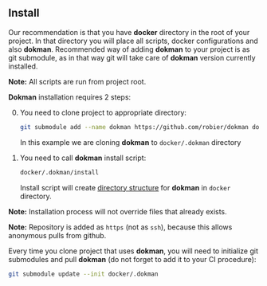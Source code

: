 Install
-------

Our recommendation is that you have **docker** directory in the root of your project. In that directory 
you will place all scripts, docker configurations and also **dokman**. Recommended way of adding
**dokman** to your project is as git submodule, as in that way git will take care of **dokman** version
currently installed.

**Note:** All scripts are run from project root.

**Dokman** installation requires 2 steps:

0) You need to clone project to appropriate directory: 
    
    ```bash
    git submodule add --name dokman https://github.com/robier/dokman docker/.dokman
    ```
    In this example we are cloning **dokman** to `docker/.dokman` directory
0) You need to call **dokman** install script:
    
    ```bash
    docker/.dokman/install
    ```
    Install script will create [directory structure](./structure.md) for **dokman** in `docker` directory.
    
**Note:** Installation process will not override files that already exists.

**Note:** Repository is added as `https` (not as `ssh`), because this allows anonymous pulls from github.

Every time you clone project that uses **dokman**, you will need to initialize git submodules
and pull **dokman** (do not forget to add it to your CI procedure):
```bash
git submodule update --init docker/.dokman
```
